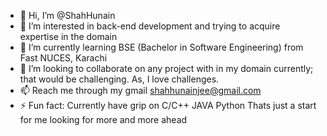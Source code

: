 - 👋 Hi, I’m @ShahHunain
- 👀 I’m interested in back-end development and trying to acquire expertise in the domain
- 🌱 I’m currently learning BSE (Bachelor in Software Engineering) from Fast NUCES, Karachi
- 💞️ I’m looking to collaborate on any project with in my domain currently; that would be challenging. As, I love challenges.
- 📫 Reach me through my gmail shahhunainjee@gmail.com 
- ⚡ Fun fact: Currently have grip on
                C/C++
                JAVA
                Python
      Thats just a start for me looking for more and more ahead

<!---
ShahHunain/ShahHunain is a ✨ special ✨ repository because its `README.md` (this file) appears on your GitHub profile.
You can click the Preview link to take a look at your changes.
--->
